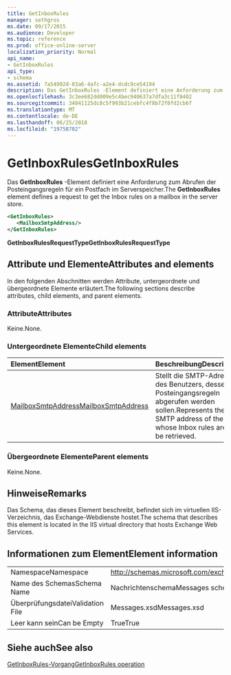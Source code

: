 ```yaml
---
title: GetInboxRules
manager: sethgros
ms.date: 09/17/2015
ms.audience: Developer
ms.topic: reference
ms.prod: office-online-server
localization_priority: Normal
api_name:
- GetInboxRules
api_type:
- schema
ms.assetid: 7a54992d-03a6-4afc-a2e4-dcdc9ce54194
description: Das GetInboxRules -Element definiert eine Anforderung zum Abrufen der Posteingangsregeln für ein Postfach im Serverspeicher.
ms.openlocfilehash: 3c3ee682dd009e5c4bec940637a7dfa3c11f8402
ms.sourcegitcommit: 34041125dc8c5f993b21cebfc4f8b72f0fd2cb6f
ms.translationtype: MT
ms.contentlocale: de-DE
ms.lasthandoff: 06/25/2018
ms.locfileid: "19758702"
---
```

# <a name="getinboxrules"></a><span data-ttu-id="36cf7-103">GetInboxRules</span><span class="sxs-lookup"><span data-stu-id="36cf7-103">GetInboxRules</span></span>

<span data-ttu-id="36cf7-104">Das **GetInboxRules** -Element definiert eine Anforderung zum Abrufen der Posteingangsregeln für ein Postfach im Serverspeicher.</span><span class="sxs-lookup"><span data-stu-id="36cf7-104">The **GetInboxRules** element defines a request to get the Inbox rules on a mailbox in the server store.</span></span> 
  
```XML
<GetInboxRules>
   <MailboxSmtpAddress/>
</GetInboxRules>
```

 <span data-ttu-id="36cf7-105">**GetInboxRulesRequestType**</span><span class="sxs-lookup"><span data-stu-id="36cf7-105">**GetInboxRulesRequestType**</span></span>
## <a name="attributes-and-elements"></a><span data-ttu-id="36cf7-106">Attribute und Elemente</span><span class="sxs-lookup"><span data-stu-id="36cf7-106">Attributes and elements</span></span>

<span data-ttu-id="36cf7-107">In den folgenden Abschnitten werden Attribute, untergeordnete und übergeordnete Elemente erläutert.</span><span class="sxs-lookup"><span data-stu-id="36cf7-107">The following sections describe attributes, child elements, and parent elements.</span></span>
  
### <a name="attributes"></a><span data-ttu-id="36cf7-108">Attribute</span><span class="sxs-lookup"><span data-stu-id="36cf7-108">Attributes</span></span>

<span data-ttu-id="36cf7-109">Keine.</span><span class="sxs-lookup"><span data-stu-id="36cf7-109">None.</span></span>
  
### <a name="child-elements"></a><span data-ttu-id="36cf7-110">Untergeordnete Elemente</span><span class="sxs-lookup"><span data-stu-id="36cf7-110">Child elements</span></span>

|<span data-ttu-id="36cf7-111">**Element**</span><span class="sxs-lookup"><span data-stu-id="36cf7-111">**Element**</span></span>|<span data-ttu-id="36cf7-112">**Beschreibung**</span><span class="sxs-lookup"><span data-stu-id="36cf7-112">**Description**</span></span>|
|:-----|:-----|
|[<span data-ttu-id="36cf7-113">MailboxSmtpAddress</span><span class="sxs-lookup"><span data-stu-id="36cf7-113">MailboxSmtpAddress</span></span>](mailboxsmtpaddress.md) <br/> |<span data-ttu-id="36cf7-114">Stellt die SMTP-Adresse des Benutzers, dessen Posteingangsregeln abgerufen werden sollen.</span><span class="sxs-lookup"><span data-stu-id="36cf7-114">Represents the SMTP address of the user whose Inbox rules are to be retrieved.</span></span>  <br/> |
   
### <a name="parent-elements"></a><span data-ttu-id="36cf7-115">Übergeordnete Elemente</span><span class="sxs-lookup"><span data-stu-id="36cf7-115">Parent elements</span></span>

<span data-ttu-id="36cf7-116">Keine.</span><span class="sxs-lookup"><span data-stu-id="36cf7-116">None.</span></span>
  
## <a name="remarks"></a><span data-ttu-id="36cf7-117">Hinweise</span><span class="sxs-lookup"><span data-stu-id="36cf7-117">Remarks</span></span>

<span data-ttu-id="36cf7-118">Das Schema, das dieses Element beschreibt, befindet sich im virtuellen IIS-Verzeichnis, das Exchange-Webdienste hostet.</span><span class="sxs-lookup"><span data-stu-id="36cf7-118">The schema that describes this element is located in the IIS virtual directory that hosts Exchange Web Services.</span></span>
  
## <a name="element-information"></a><span data-ttu-id="36cf7-119">Informationen zum Element</span><span class="sxs-lookup"><span data-stu-id="36cf7-119">Element information</span></span>

|||
|:-----|:-----|
|<span data-ttu-id="36cf7-120">Namespace</span><span class="sxs-lookup"><span data-stu-id="36cf7-120">Namespace</span></span>  <br/> |http://schemas.microsoft.com/exchange/services/2006/messages  <br/> |
|<span data-ttu-id="36cf7-121">Name des Schemas</span><span class="sxs-lookup"><span data-stu-id="36cf7-121">Schema Name</span></span>  <br/> |<span data-ttu-id="36cf7-122">Nachrichtenschema</span><span class="sxs-lookup"><span data-stu-id="36cf7-122">Messages schema</span></span>  <br/> |
|<span data-ttu-id="36cf7-123">Überprüfungsdatei</span><span class="sxs-lookup"><span data-stu-id="36cf7-123">Validation File</span></span>  <br/> |<span data-ttu-id="36cf7-124">Messages.xsd</span><span class="sxs-lookup"><span data-stu-id="36cf7-124">Messages.xsd</span></span>  <br/> |
|<span data-ttu-id="36cf7-125">Leer kann sein</span><span class="sxs-lookup"><span data-stu-id="36cf7-125">Can be Empty</span></span>  <br/> |<span data-ttu-id="36cf7-126">True</span><span class="sxs-lookup"><span data-stu-id="36cf7-126">True</span></span>  <br/> |
   
## <a name="see-also"></a><span data-ttu-id="36cf7-127">Siehe auch</span><span class="sxs-lookup"><span data-stu-id="36cf7-127">See also</span></span>



[<span data-ttu-id="36cf7-128">GetInboxRules-Vorgang</span><span class="sxs-lookup"><span data-stu-id="36cf7-128">GetInboxRules operation</span></span>](getinboxrules-operation.md)


